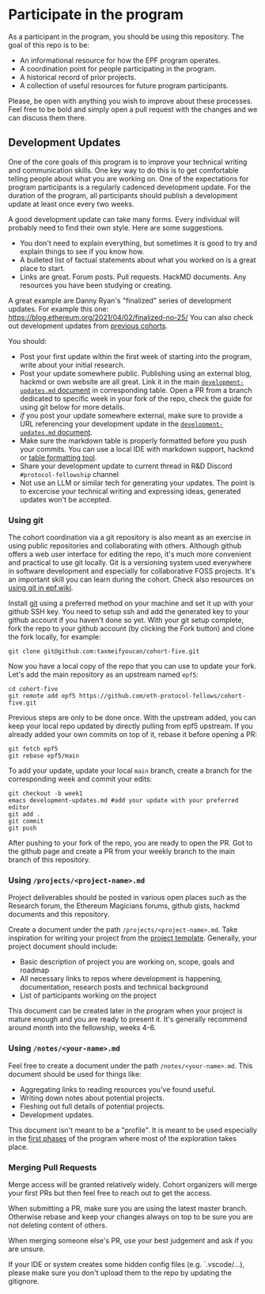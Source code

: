 # Participate in the program

As a participant in the program, you should be using this repository. The goal of this repo is to be:

- An informational resource for how the EPF program operates.
- A coordination point for people participating in the program.
- A historical record of prior projects.
- A collection of useful resources for future program participants.

Please, be open with anything you wish to improve about these processes. Feel free to be bold and simply open a pull request with the changes and we can discuss them there.

## Development Updates

One of the core goals of this program is to improve your technical writing and communication skills. One key way to do this is to get comfortable telling people about what you are working on. One of the expectations for program participants is a regularly cadenced development update. For the duration of the program, all participants should publish a development update at least once every two weeks.

A good development update can take many forms. Every individual will probably need to find their own style. Here are some suggestions.

- You don't need to explain everything, but sometimes it is good to try and explain things to see if you know how.
- A bulleted list of factual statements about what you worked on is a great place to start.
- Links are great. Forum posts. Pull requests. HackMD documents. Any resources you have been studying or creating. 

A great example are Danny Ryan's "finalized" series of development updates. For example this one: https://blog.ethereum.org/2021/04/02/finalized-no-25/
You can also check out development updates from [previous cohorts](https://github.com/eth-protocol-fellows/cohort-four/blob/master/development-updates.md). 

You should: 

- Post your first update within the first week of starting into the program, write about your initial research. 
- Post your update somewhere public. Publishing using an external blog, hackmd or own website are all great. Link it in the main [`development-updates.md` document](/development-updates.md) in corresponding table. Open a PR from a branch dedicated to specific week in your fork of the repo, check the guide for using git below for more details. 
- *if* you post your update somewhere external, make sure to provide a URL referencing your development update in the [`development-updates.md` document](/development-updates.md).
- Make sure the markdown table is properly formatted before you push your commits. You can use a local IDE with markdown support, hackmd or [table formatting tool](https://github.com/nvuillam/markdown-table-formatter). 
- Share your development update to current thread in R&D Discord `#protocol-fellowship` channel
- Not use an LLM or similar tech for generating your updates. The point is to excercise your technical writing and expressing ideas, generated updates won't be accepted. 

### Using git 

The cohort coordination via a git repository is also meant as an exercise in using public repositories and collaborating with others. Although github offers a web user interface for editing the repo, it's much more convenient and practical to use git locally. Git is a versioning system used everywhere in software development and especially for collaborative FOSS projects. It's an important skill you can learn during the cohort. Check also resources on [using git in epf.wiki](https://epf.wiki/#/wiki/dev/cs-resources?id=terminals-shell-scripting-and-version-control).

Install [git](https://git-scm.com/) using a preferred method on your machine and set it up with your github SSH key. You need to setup ssh and add the generated key to your github account if you haven't done so yet. With your git setup complete, fork the repo to your github account (by clicking the Fork button) and clone the fork locally, for example: 

```
git clone git@github.com:taxmeifyoucan/cohort-five.git
```
Now you have a local copy of the repo that you can use to update your fork. Let's add the main repository as an upstream named `epf5`: 
```
cd cohort-five
git remote add epf5 https://github.com/eth-protocol-fellows/cohort-five.git
```
Previous steps are only to be done once. With the upstream added, you can keep your local repo updated by directly pulling from epf5 upstream. If you already added your own commits on top of it, rebase it before opening a PR:
```
git fetch epf5
git rebase epf5/main
```

To add your update, update your local `main` branch, create a branch for the corresponding week and commit your edits: 
```
git checkout -b week1
emacs development-updates.md #add your update with your preferred editor
git add .
git commit
git push
```
After pushing to your fork of the repo, you are ready to open the PR. Got to the github page and create a PR from your weekly branch to the main branch of this repository. 

### Using `/projects/<project-name>.md`

Project deliverables should be posted in various open places such as the Research forum, the Ethereum Magicians forums, github gists, hackmd documents and this repository. 

Create a document under the path `/projects/<project-name>.md`. Take inspiration for writing your project from the [project template](/projects/project-template.md). Generally, your project document should include: 

- Basic description of project you are working on, scope, goals and roadmap
- All necessary links to repos where development is happening, documentation, research posts and technical background 
- List of participants working on the project

This document can be created later in the program when your project is mature enough and you are ready to present it. It's generally recommend around month into the fellowship, weeks 4-6. 

### Using `/notes/<your-name>.md`

Feel free to create a document under the path `/notes/<your-name>.md`. This document should be used for things like:

- Aggregating links to reading resources you've found useful.
- Writing down notes about potential projects.
- Fleshing out full details of potential projects.
- Development updates.

This document isn't meant to be a "profile". It is meant to be used especially in the [first phases](/program-guide/program-details.md#phase-one) of the program where most of the exploration takes place. 

### Merging Pull Requests

Merge access will be granted relatively widely. Cohort organizers will merge your first PRs but then feel free to reach out to get the access. 

When submitting a PR, make sure you are using the latest master branch. Otherwise rebase and keep your changes always on top to be sure you are not deleting content of others.

When merging someone else's PR, use your best judgement and ask if you are unsure. 

If your IDE or system creates some hidden config files (e.g. `.vscode/...), please make sure you don't upload them to the repo by updating the gitignore. 

